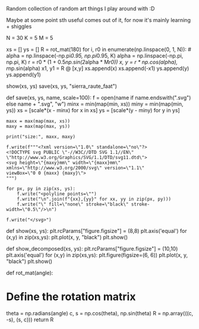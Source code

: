 Random collection of random art things I play around with :D

Maybe at some point sth useful comes out of it, for now it's mainly learning + shiggles



N = 30
K = 5
M = 5


xs = []
ys = []
R = rot_mat(180)
for i, r0 in enumerate(np.linspace(0, 1, N)):
    # alpha = np.linspace(-np.pi*0.95, np.pi*0.95, K)
    alpha = np.linspace(-np.pi, np.pi, K)
    r = r0 * (1 + 0.5*np.sin(2*alpha * M*r0))
    x, y = r * np.cos(alpha), r*np.sin(alpha)
    x1, y1 = R @ [x,y]
    xs.append(x)
    xs.append(-x1)
    ys.append(y)
    ys.append(y1)

show(xs, ys)
save(xs, ys, "sierra_raute_faat")




def save(xs, ys, name, scale=100):
    f = open(name if name.endswith(".svg") else name + ".svg", "w")
    minx = min(map(min, xs))
    miny = min(map(min, ys))
    xs = [scale*(x - minx) for x in xs]
    ys = [scale*(y - miny) for y in ys]

    maxx = max(map(max, xs))
    maxy = max(map(max, ys))

    print("size:", maxx, maxy)

    f.write(f"""<?xml version=\"1.0\" standalone=\"no\"?>
    <!DOCTYPE svg PUBLIC \"-//W3C//DTD SVG 1.1//EN\"
    \"http://www.w3.org/Graphics/SVG/1.1/DTD/svg11.dtd\">
    <svg height=\"{maxy}mm\" width=\"{maxx}mm\"
    xmlns=\"http://www.w3.org/2000/svg\" version=\"1.1\"
    viewBox=\"0 0 {maxx} {maxy}\">
    """)

    for px, py in zip(xs, ys):
        f.write("<polyline points=\"")
        f.write("\n".join(f"{xx},{yy}" for xx, yy in zip(px, py)))
        f.write("\" fill=\"none\" stroke=\"black\" stroke-width=\"0.5\"/>\n")

    f.write("</svg>")


def show(xs, ys):
    plt.rcParams["figure.figsize"] = (8,8)
    plt.axis('equal')
    for (x,y) in zip(xs,ys):
        plt.plot(x, y, "black")
    plt.show()

def show_decomposed(xs, ys):
    plt.rcParams["figure.figsize"] = (10,10)
    plt.axis('equal')
    for (x,y) in zip(xs,ys):
        plt.figure(figsize=(6, 6))
        plt.plot(x, y, "black")
    plt.show()

def rot_mat(angle):
  # Define the rotation matrix
  theta = np.radians(angle)
  c, s = np.cos(theta), np.sin(theta)
  R = np.array(((c, -s), (s, c)))
  return R
